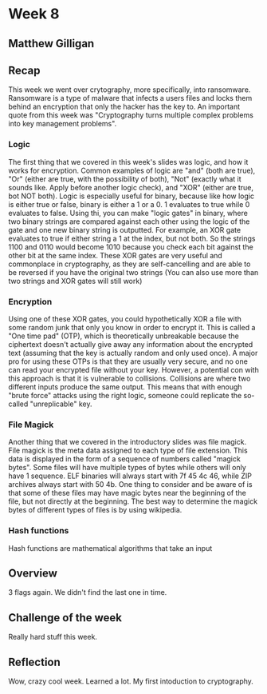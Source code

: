# Week 8
## Matthew Gilligan

## Recap
This week we went over crytography, more specifically, into ransomware. Ransomware is a type of malware that infects a users files and locks them behind an encryption that only the hacker has the key to. An important quote from this week was "Cryptography turns multiple complex problems into key management problems". 

### Logic
The first thing that we covered in this week's slides was logic, and how it works for encryption. Common examples of logic are "and" (both are true), "Or" (either are true, with the possibility of both), "Not" (exactly what it sounds like. Apply before another logic check), and "XOR" (either are true, bot NOT both). 
Logic is especially useful for binary, because like how logic is either true or false, binary is either a 1 or a 0. 1 evaluates to true while 0 evaluates to false. Using thi, you can make "logic gates" in binary, where two binary strings are compared against each other using the logic of the gate and one new binary string is outputted. For example, an XOR gate evaluates to true if either string a 1 at the index, but not both. So the strings 1100 and 0110 would become 1010 because you check each bit against the other bit at the same index. These XOR gates are very useful and commonplace in cryptography, as they are self-cancelling and are able to be reversed if you have the original two strings (You can also use more than two strings and XOR gates will still work)

### Encryption
Using one of these XOR gates, you could hypothetically XOR a file with some random junk that only you know in order to encrypt it. This is called a "One time pad" (OTP), which is theoretically unbreakable because the ciphertext doesn't actually give away any information about the encrypted text (assuming that the key is actually random and only used once). 
A major pro for using these OTPs is that they are usually very secure, and no one can read your encrypted file without your key. However, a potential con with this approach is that it is vulnerable to collisions. Collisions are where two different inputs produce the same output. This means that with enough "brute force" attacks using the right logic, someone could replicate the so-called "unreplicable" key. 

### File Magick
Another thing that we covered in the introductory slides was file magick. File magick is the meta data assigned to each type of file extension. This data is displayed in the form of a sequence of numbers called "magick bytes". Some files will have multiple types of bytes while others will only  have 1 sequence. ELF binaries will always start with  7f 45 4c 46, while ZIP archives always start with 50 4b. One thing to consider and be aware of is that some of these files may have magic bytes near the beginning of the file, but not directly at the beginning. The best way to determine the magick bytes of different types of files is by using wikipedia. 

### Hash functions
Hash functions are mathematical algorithms that take an input 


## Overview
3 flags again. We didn't find the last one in time.

## Challenge of the week
Really hard stuff this week. 

## Reflection
Wow, crazy cool week. Learned a lot. My first intoduction to cryptography. 
